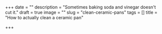 +++
date = ""
description = "Sometimes baking soda and vinegar doesn't cut it."
draft = true
image = ""
slug = "clean-ceramic-pans"
tags = []
title = "How to actually clean a ceramic pan"

+++
